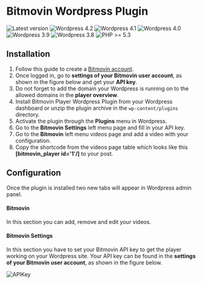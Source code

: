 # Bitmovin Wordpress Plugin

![Latest version](https://img.shields.io/badge/latest-0.5.0-green.svg)
![Wordpress 4.2](https://img.shields.io/badge/wordpress-4.2.x-blue.svg)
![Wordpress 4.1](https://img.shields.io/badge/wordpress-4.1.x-blue.svg)
![Wordpress 4.0](https://img.shields.io/badge/wordpress-4.0.x-blue.svg)
![Wordpress 3.9](https://img.shields.io/badge/wordpress-3.9.x-blue.svg)
![Wordpress 3.8](https://img.shields.io/badge/wordpress-3.8.x-blue.svg)
![PHP >= 5.3](https://img.shields.io/badge/php-%3E=5.3-green.svg)

Installation
--------

1. Follow this guide to create a [Bitmovin account](https://bitmovin.com/tutorials/get-started-bitmovin-html5-adaptive-player).
2. Once logged in, go to **settings of your Bitmovin user account**, as shown in the figure below and get your **API key**.
3. Do not forget to add the domain your Wordpress is running on to the allowed domains in the **player overview**.
5. Install Bitmovin Player Wordpress Plugin from your Wordpress dashboard or unzip the plugin archive in the `wp-content/plugins` directory.
6. Activate the plugin through the **Plugins** menu in Wordpress.
7. Go to the **Bitmovin Settings** left menu page and fill in your API key.
8. Go to the **Bitmovin** left menu videos page and add a video with your configuration.
9. Copy the shortcode from the videos page table which looks like this **[bitmovin_player id='1'/]** to your post.

Configuration
--------

Once the plugin is installed two new tabs will appear in Wordpress admin panel.

#### Bitmovin

In this section you can add, remove and edit your videos.

#### Bitmovin Settings

In this section you have to set your Bitmovin API key to get the player working on your Wordpress site.
Your API key can be found in the **settings of your Bitmovin user account**, as shown in the figure below.

![APIKey](https://cloudfront-prod.bitmovin.com/wp-content/uploads/2016/04/api-key.png)